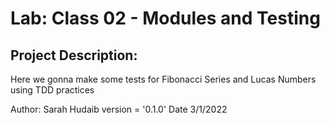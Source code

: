 # Lab: Class 02 - Modules and Testing
## Project Description:
Here we gonna make some tests for Fibonacci Series and Lucas Numbers using TDD practices

Author:
Sarah Hudaib version = '0.1.0' Date 3/1/2022